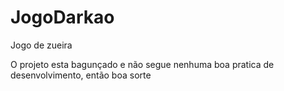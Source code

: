 # JogoDarkao
Jogo de zueira

O projeto esta bagunçado e não segue nenhuma boa pratica de desenvolvimento, então boa sorte
